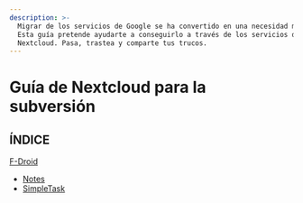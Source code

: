 ```yaml
---
description: >-
  Migrar de los servicios de Google se ha convertido en una necesidad máxima.
  Esta guía pretende ayudarte a conseguirlo a través de los servicios de
  Nextcloud. Pasa, trastea y comparte tus trucos.
---
```


# Guía de Nextcloud para la subversión

## ÍNDICE

[F-Droid](movil-celular/f-droid/)

* [Notes](movil-celular/f-droid/notes-movil-celular.md)
* [SimpleTask](movil-celular/f-droid/simpletask.md)

